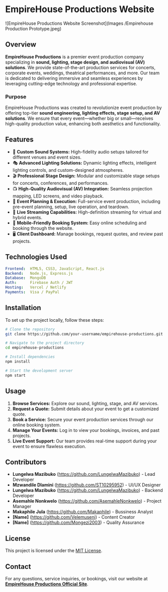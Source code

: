 # EmpireHouse Productions Website

![EmpireHouse Productions Website Screenshot](Images
/Empirehouse Production Prototype.jpeg)

## Overview

**EmpireHouse Productions** is a premier event production company specializing in **sound, lighting, stage design, and audiovisual (AV) solutions**. We provide state-of-the-art production services for concerts, corporate events, weddings, theatrical performances, and more. Our team is dedicated to delivering immersive and seamless experiences by leveraging cutting-edge technology and professional expertise.

### Purpose

EmpireHouse Productions was created to revolutionize event production by offering top-tier **sound engineering, lighting effects, stage setup, and AV solutions**. We ensure that every event—whether big or small—receives high-quality production value, enhancing both aesthetics and functionality.

## Features

- 🎤 **Custom Sound Systems:** High-fidelity audio setups tailored for different venues and event sizes.
- 🎭 **Advanced Lighting Solutions:** Dynamic lighting effects, intelligent lighting controls, and custom-designed atmospheres.
- 🎬 **Professional Stage Design:** Modular and customizable stage setups for concerts, conferences, and performances.
- 📺 **High-Quality Audiovisual (AV) Integration:** Seamless projection mapping, LED screens, and video playback.
- 📅 **Event Planning & Execution:** Full-service event production, including pre-event planning, setup, live operation, and teardown.
- 🎥 **Live Streaming Capabilities:** High-definition streaming for virtual and hybrid events.
- 📲 **Mobile-Friendly Booking System:** Easy online scheduling and booking through the website.
- 🖥 **Client Dashboard:** Manage bookings, request quotes, and review past projects.

## Technologies Used

```yaml
Frontend:  HTML5, CSS3, JavaScript, React.js
Backend:   Node.js, Express.js
Database:  MongoDB
Auth:      Firebase Auth / JWT
Hosting:   Vercel / Netlify
Payments:  Visa / PayPal
```

## Installation

To set up the project locally, follow these steps:

```bash
# Clone the repository
git clone https://github.com/your-username/empirehouse-productions.git

# Navigate to the project directory
cd empirehouse-productions

# Install dependencies
npm install

# Start the development server
npm start
```

## Usage

1. **Browse Services:** Explore our sound, lighting, stage, and AV services.
2. **Request a Quote:** Submit details about your event to get a customized quote.
3. **Book a Service:** Secure your event production services through our online booking system.
4. **Manage Your Events:** Log in to view your bookings, invoices, and past projects.
5. **Live Event Support:** Our team provides real-time support during your event to ensure flawless execution.

## Contributors


- **Lungelwa Mazibuko** (https://github.com/LungelwaMazibuko) - Lead Developer
- **Mzwandile Dlamini** (https://github.com/ST10295952) - UI/UX Designer
- **Lungelwa Mazibuko** (https://github.com/LungelwaMazibuko) - Backend Developer
- **Asemahle Nonkwelo** (https://github.com/AsemahleNonkwelo) - Project Manager
- **Makaphile Jula** (https://github.com/Makaphile) - Bussiness Analyst
- **[Name]** (https://github.com/Velemuseni) - Content Creator
- **[Name]** (https://github.com/Mongezi2003) - Quality Assurance 



## License

This project is licensed under the [MIT License](LICENSE).

## Contact

For any questions, service inquiries, or bookings, visit our website at [**EmpireHouse Productions Official Site**](YOUR_WEBSITE_URL).

